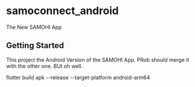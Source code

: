 # samoconnect_android

The New SAMOHI App

## Getting Started

This project the Android Version of the SAMOHI App.
PRob should merge it with the other one. BUt oh well.

flutter build apk --release --target-platform android-arm64
